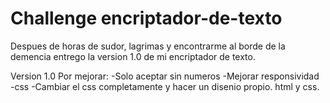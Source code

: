 # Challenge encriptador-de-texto

Despues de horas de sudor, lagrimas y encontrarme al borde de la demencia entrego la version 1.0 de mi encriptador de texto.

Version 1.0 
Por mejorar: 
-Solo aceptar sin numeros
-Mejorar responsividad -css
-Cambiar el css completamente y hacer un disenio propio. html y css.
